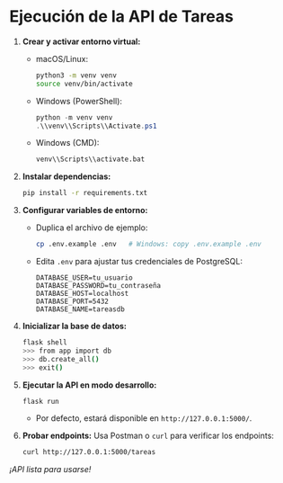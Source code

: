 # Ejecución de la API de Tareas

1. **Crear y activar entorno virtual:**
   - macOS/Linux:
     ```bash
     python3 -m venv venv
     source venv/bin/activate
     ```
   - Windows (PowerShell):
     ```powershell
     python -m venv venv
     .\\venv\\Scripts\\Activate.ps1
     ```
   - Windows (CMD):
     ```bat
     venv\\Scripts\\activate.bat
     ```

2. **Instalar dependencias:**
   ```bash
   pip install -r requirements.txt
   ```

3. **Configurar variables de entorno:**
   - Duplica el archivo de ejemplo:
     ```bash
     cp .env.example .env   # Windows: copy .env.example .env
     ```
   - Edita `.env` para ajustar tus credenciales de PostgreSQL:
     ```env
     DATABASE_USER=tu_usuario
     DATABASE_PASSWORD=tu_contraseña
     DATABASE_HOST=localhost
     DATABASE_PORT=5432
     DATABASE_NAME=tareasdb
     ```

4. **Inicializar la base de datos:**
   ```bash
   flask shell
   >>> from app import db
   >>> db.create_all()
   >>> exit()
   ```

5. **Ejecutar la API en modo desarrollo:**
   ```bash
   flask run
   ```

   - Por defecto, estará disponible en `http://127.0.0.1:5000/`.

6. **Probar endpoints:**
   Usa Postman o `curl` para verificar los endpoints:
   ```bash
   curl http://127.0.0.1:5000/tareas
   ```

*¡API lista para usarse!*

